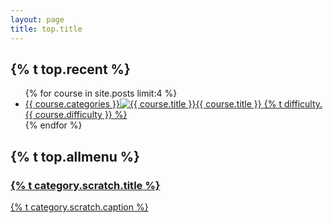 ```yaml
---
layout: page
title: top.title
---
```

<h2>{% t top.recent %}</h2>
<ul class="top-course-list course-list">
{% for course in site.posts limit:4 %}
<li><a href="{{course.url}}"><span>{{ course.categories }}</span><img src="/assets/course/{{ course.categories }}/{{ course.course-name }}{{ course.slides[0] }}" alt="{{ course.title }}">{{ course.title }} <span> {% t difficulty.{{ course.difficulty }} %} </span></a></li>
{% endfor %}
</ul>

<h2>{% t top.allmenu %}</h2>
<div class="list-category">
  <a href="{{ site.baseurl }}/scratch" class="list-category-one">
    <h3>{% t category.scratch.title %}</h3>
    <p>{% t category.scratch.caption %}</p>
  </a>
</div>
